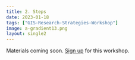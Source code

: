 ```yaml
---
title: 2. Steps
date: 2023-01-18
tags: ["GIS-Research-Strategies-Workshop"]
image: a-gradient13.png
layout: single2
---
```


Materials coming soon.
[Sign up](https://libcal.library.harvard.edu/calendar/main?t=d&q=GIS%20research&cid=15049&cal=15049&inc=0) for this workshop.